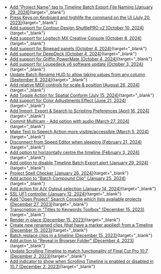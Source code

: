 - [Add "Project Name" tag to Timeline Batch Export File Naming (January 29, 2024)](https://github.com/CommandPost/CommandPost/issues/3322){target="_blank"}
- [Press Keys on Keyboard and highlife the command on the UI (July 20, 2023)](https://github.com/CommandPost/CommandPost/issues/3247){target="_blank"}
- [Add support for Contour Design ShuttlePRO v2 (October 10, 2024)](https://github.com/CommandPost/CommandPost/issues/3388){target="_blank"}
- [Add support for Logitech MX Creative Console (October 8, 2024)](https://github.com/CommandPost/CommandPost/issues/3387){target="_blank"}
- [Add support for Binepad panels (October 4, 2024)](https://github.com/CommandPost/CommandPost/issues/3385){target="_blank"}
- [Add support for DeepDeck (October 4, 2024)](https://github.com/CommandPost/CommandPost/issues/3382){target="_blank"}
- [Add support for Griffin PowerMate (October 4, 2024)](https://github.com/CommandPost/CommandPost/issues/3381){target="_blank"}
- [Add support for Loupedeck v6 software update (October 3, 2024)](https://github.com/CommandPost/CommandPost/issues/3380){target="_blank"}
- [Update Batch Rename HUD to allow taking values from any column (September 8, 2024)](https://github.com/CommandPost/CommandPost/issues/3373){target="_blank"}
- [Add relative MIDI controls for scale & position (August 26, 2024)](https://github.com/CommandPost/CommandPost/issues/3369){target="_blank"}
- [Add Toggle Action for Spatial Conform (July 15, 2024)](https://github.com/CommandPost/CommandPost/issues/3356){target="_blank"}
- [Add support for Color Adjustments Effect (June 21, 2024)](https://github.com/CommandPost/CommandPost/issues/3348){target="_blank"}
- [Add Import, Export & Search to Scripting Preferences (April 16, 2024)](https://github.com/CommandPost/CommandPost/issues/3332){target="_blank"}
- [Commit Multicam - Add option with audio (March 27, 2024)](https://github.com/CommandPost/CommandPost/issues/3329){target="_blank"}
- [Make Text to Speech Action more visible/accessible (March 5, 2024)](https://github.com/CommandPost/CommandPost/issues/3327){target="_blank"}
- [Disconnect from Speed Editor when sleeping (February 21, 2024)](https://github.com/CommandPost/CommandPost/issues/3325){target="_blank"}
- [Add option to horizontally centre the timeline (February 3, 2024)](https://github.com/CommandPost/CommandPost/issues/3323){target="_blank"}
- [Add option to disable Timeline Batch Export alert (January 29, 2024)](https://github.com/CommandPost/CommandPost/issues/3321){target="_blank"}
- [Project Spell Checker (January 26, 2024)](https://github.com/CommandPost/CommandPost/issues/3319){target="_blank"}
- [Add action to "Batch Compound Clip" (January 25, 2024)](https://github.com/CommandPost/CommandPost/issues/3318){target="_blank"}
- [Add action for A/V Output selection (January 14, 2024)](https://github.com/CommandPost/CommandPost/issues/3306){target="_blank"}
- [SSL UF1 controller  (January 12, 2024)](https://github.com/CommandPost/CommandPost/issues/3305){target="_blank"}
- [Add "Open Project" Search Console which lists available projects (December 27, 2023)](https://github.com/CommandPost/CommandPost/issues/3304){target="_blank"}
- [Transcription in "Titles to Keywords Toolbox" (December 15, 2023)](https://github.com/CommandPost/CommandPost/issues/3298){target="_blank"}
- [Render in place (December 15, 2023)](https://github.com/CommandPost/CommandPost/issues/3297){target="_blank"}
- [Create new renamed clips (that have a marker applied) from a Timeline (December 15, 2023)](https://github.com/CommandPost/CommandPost/issues/3296){target="_blank"}
- [Batch replace clips in a timeline (December 15, 2023)](https://github.com/CommandPost/CommandPost/issues/3295){target="_blank"}
- [Add action to "Reveal in Browser Folder" (December 4, 2023)](https://github.com/CommandPost/CommandPost/issues/3290){target="_blank"}
- [Update Scrolling Timeline to match functionality of Final Cut Pro 10.7 (December 2, 2023)](https://github.com/CommandPost/CommandPost/issues/3288){target="_blank"}
- [Add indicator to show when Scrolling Timeline is enabled or disabled in 10.7 (December 2, 2023)](https://github.com/CommandPost/CommandPost/issues/3287){target="_blank"}
